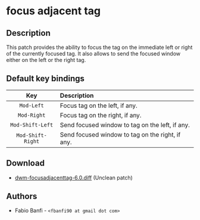 focus adjacent tag
==================

Description
-----------

This patch provides the ability to focus the tag on the immediate left or right
of the currently focused tag. It also allows to send the focused window either
on the left or the right tag.

Default key bindings
--------------------

  Key                |  Description
:-------------------:|:--------------------------------------------------
  `Mod-Left`         |  Focus tag on the left, if any.
  `Mod-Right`        |  Focus tag on the right, if any.
  `Mod-Shift-Left`   |  Send focused window to tag on the left, if any.
  `Mod-Shift-Right`  |  Send focused window to tag on the right, if any.

Download
--------

<!-- Author emailed about this issue already -->
* [dwm-focusadjacenttag-6.0.diff](dwm-focusadjacenttag-6.0.diff) (Unclean patch)

Authors
-------
* Fabio Banfi - `<fbanfi90 at gmail dot com>`
